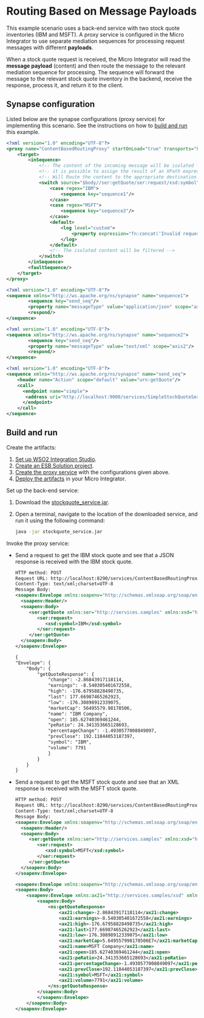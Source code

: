# Routing Based on Message Payloads

This example scenario uses a back-end service with two stock quote inventories (IBM and MSFT). A proxy service is configured in the Micro Integrator to use separate mediation sequences for processing request messages with different **payloads**. 

When a stock quote request is received, the Micro Integrator will read the **message payload** (content) and then route the message to the relevant mediation sequence for processing. The sequence will forward the message to the relevant stock quote inventory in the backend, receive the response, process it, and return it to the client.
    
## Synapse configuration
    
Listed below are the synapse configurations (proxy service) for implementing this scenario. See the instructions on how to [build and run](#build-and-run) this example.

```xml tab="Proxy Service"
<?xml version="1.0" encoding="UTF-8"?>
<proxy name="ContentBasedRoutingProxy" startOnLoad="true" transports="https http" xmlns="http://ws.apache.org/ns/synapse">
    <target>
        <inSequence>
            <!-- The content of the incoming message will be isolated -->
            <!-- it is possible to assign the result of an XPath expression as well -->
            <!-- Will Route the content to the appropriate destination -->
            <switch source="$body//ser:getQuote/ser:request/xsd:symbol" xmlns:ser="http://services.samples" xmlns:xsd="http://services.samples/xsd">
                <case regex="IBM">
                    <sequence key="sequence1"/>
                </case>
                <case regex="MSFT">
                    <sequence key="sequence2"/>
                </case>
                <default>
                    <log level="custom">
                        <property expression="fn:concat('Invalid request for symbol - ', //ser:getQuote/ser:request/xsd:symbol)" name="Error"/>
                    </log>
                </default>
                <!-- The isolated content will be filtered -->
            </switch>
        </inSequence>
        <faultSequence/>
    </target>
</proxy>
```

```xml tab="Sequence 1"
<?xml version="1.0" encoding="UTF-8"?>
<sequence xmlns="http://ws.apache.org/ns/synapse" name="sequence1"> 
        <sequence key="send_seq"/> 
        <property name="messageType" value="application/json" scope="axis2"/>
        <respond/>
</sequence>
```

```xml tab="Sequence 2"
<?xml version="1.0" encoding="UTF-8"?>
<sequence xmlns="http://ws.apache.org/ns/synapse" name="sequence2"> 
        <sequence key="send_seq"/> 
        <property name="messageType" value="text/xml" scope="axis2"/>
        <respond/>
</sequence>
```   

```xml tab="Send Seq"
<?xml version="1.0" encoding="UTF-8"?>
<sequence xmlns="http://ws.apache.org/ns/synapse" name="send_seq"> 
    <header name="Action" scope="default" value="urn:getQuote"/>
    <call> 
      <endpoint name="simple">
       <address uri="http://localhost:9000/services/SimpleStockQuoteService"/> 
      </endpoint> 
    </call> 
</sequence>
```

## Build and run

Create the artifacts:

1. [Set up WSO2 Integration Studio](../../../../develop/installing-WSO2-Integration-Studio).
2. [Create an ESB Solution project](../../../../develop/creating-projects/#esb-config-project).
3. [Create the proxy service](../../../../develop/creating-artifacts/creating-a-proxy-service) with the configurations given above.
4. [Deploy the artifacts](../../../../develop/deploy-and-run) in your Micro Integrator.

Set up the back-end service:

1. Download the [stockquote_service.jar](https://github.com/wso2-docs/WSO2_EI/blob/master/Back-End-Service/stockquote_service.jar).
2. Open a terminal, navigate to the location of the downloaded service, and run it using the following command:

    ```bash
    java -jar stockquote_service.jar
    ```

Invoke the proxy service:

- Send a request to get the IBM stock quote and see that a JSON response is received with the IBM stock quote.

    ```xml tab='Request'
    HTTP method: POST 
    Request URL: http://localhost:8290/services/ContentBasedRoutingProxy
    Content-Type: text/xml;charset=UTF-8
    Message Body:
    <soapenv:Envelope xmlns:soapenv="http://schemas.xmlsoap.org/soap/envelope/" xmlns:ser="http://services.samples" xmlns:xsd="http://services.samples/xsd">
      <soapenv:Header/>
      <soapenv:Body>
         <ser:getQuote xmlns:ser="http://services.samples" xmlns:xsd="http://services.samples/xsd">
            <ser:request>
               <xsd:symbol>IBM</xsd:symbol>
            </ser:request>
         </ser:getQuote>
      </soapenv:Body>
    </soapenv:Envelope>
    ```

    ```xml tab='Response'
    {
    "Envelope": {
        "Body": {
            "getQuoteResponse": {
                "change": -2.86843917118114,
                "earnings": -8.540305401672558,
                "high": -176.67958828498735,
                "last": 177.66987465262923,
                "low": -176.30898912339075,
                "marketCap": 56495579.98178506,
                "name": "IBM Company",
                "open": 185.62740369461244,
                "peRatio": 24.341353665128693,
                "percentageChange": -1.4930577008849097,
                "prevClose": 192.11844053187397,
                "symbol": "IBM",
                "volume": 7791
                }
            }
        }
    }
    ```

- Send a request to get the MSFT stock quote and see that an XML response is received with the MSFT stock quote.

    ```xml tab='Request'
    HTTP method: POST 
    Request URL: http://localhost:8290/services/ContentBasedRoutingProxy
    Content-Type: text/xml;charset=UTF-8
    Message Body:
    <soapenv:Envelope xmlns:soapenv="http://schemas.xmlsoap.org/soap/envelope/" xmlns:ser="http://services.samples" xmlns:xsd="http://services.samples/xsd">
      <soapenv:Header/>
      <soapenv:Body>
         <ser:getQuote xmlns:ser="http://services.samples" xmlns:xsd="http://services.samples/xsd">
            <ser:request>
               <xsd:symbol>MSFT</xsd:symbol>
            </ser:request>
         </ser:getQuote>
      </soapenv:Body>
    </soapenv:Envelope>
    ```

    ```xml tab='Response'
    <soapenv:Envelope xmlns:soapenv="http://schemas.xmlsoap.org/soap/envelope/">
    <soapenv:Body>
        <soapenv:Envelope xmlns:ax21="http://services.samples/xsd" xmlns:ns="http://services.samples">
            <soapenv:Body>
                <ns:getQuoteResponse>
                    <ax21:change>-2.86843917118114</ax21:change>
                    <ax21:earnings>-8.540305401672558</ax21:earnings>
                    <ax21:high>-176.67958828498735</ax21:high>
                    <ax21:last>177.66987465262923</ax21:last>
                    <ax21:low>-176.30898912339075</ax21:low>
                    <ax21:marketCap>5.649557998178506E7</ax21:marketCap>
                    <ax21:name>MSFT Company</ax21:name>
                    <ax21:open>185.62740369461244</ax21:open>
                    <ax21:peRatio>24.341353665128693</ax21:peRatio>
                    <ax21:percentageChange>-1.4930577008849097</ax21:percentageChange>
                    <ax21:prevClose>192.11844053187397</ax21:prevClose>
                    <ax21:symbol>MSFT</ax21:symbol>
                    <ax21:volume>7791</ax21:volume>
                </ns:getQuoteResponse>
            </soapenv:Body>
            </soapenv:Envelope>
        </soapenv:Body>
    </soapenv:Envelope>
    ```

